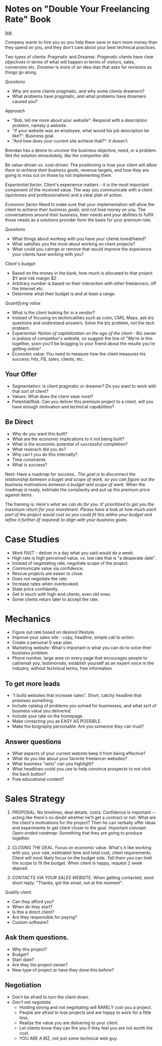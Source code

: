 # Notes on "Double Your Freelancing Rate" Book
[link](http://nimblegecko.com/notes-on-double-your-freelancing-rate-book/)

Company wants to hire you so you help them save or earn more money than they spend on you, and they don't care about your best technical practices.

Two types of clients: Pragmatic and Dreamer. *Pragmatic* clients have clear objectives in terms of what will happen in terms of visitors, sales, conversion etc. *Dreamer* is more of an idea man that asks for revisions as things go along.

*Questions*
- Why are some clients pragmatic, and why some clients dreamers?
- What problems have pragmatic, and what problems have dreamers caused you?

*Approach*
- "Bob, tell me more about your website": Respond with a description problem, namely a website.
- "If your website was an employee, what would his job description be like?": Business goal.
- "And how does your current site achieve that?": It doesn't.

Brendan has a desire to uncover the business objective, need, or a problem. _Not the solution immediately, like the competitor did._

Be value-driven vs. cost-driven. The positioning is how your *client will allow them to achieve their business goals*, revenue targets, and how they are going to miss out on those by not implementing them.

*Experiential factor.* Client's experience matters - it is the most important component of the received value. The way you communicate with a client (quickness and professionalism) and a clear plan of action.

*Economic factor* Need to make sure that your implementation will allow the client to *achieve their business goals*, and not lose money on you. The conversations around their business, their needs and your abilities to fulfill those needs as a solutions provider form the basis for your premium rate.

*Questions*
- What things about working with you have your clients loved/hated?
- What satisfies you the most about working on client projects?
- What could you cahnge or remove that would improve the experience your clients have working with you?

*Client's budget*
- Based on the money in the bank, how much is allocated to that project $Y and risk margin $Z
- Arbitrary number is based on their interaction with other freelancers, off the Internet etc.
- Determine what their budget is and at least a range.

*Quantifying value*
- What is the client looking for in a vendor?
- Instead of focusing on technicalities such as color, CMS, Maps, ask biz questions and understand answers. Solve the biz problem, not the tech problem.
- Experiential: _Notion of capitalization on the ego of the client_ - Biz owner is jealous of competitor's website, so suggest the line of "We're in this together, soon you'll be bragging to your friend about the results you're getting online".
- Economic value: You need to measure how the client measures his success: hits, FB, sales, clients, etc.

## Your Offer
- Segmentation: Is client pragmatic or dreamer? Do you want to work with that sort of client?
- Values: What does the client vaue most?
- Potential/Risk: Can you deliver this premium project to a client, will you have enough motivation and technical capabilities?

## Be Direct
- Why do you want this built?
- What are the economic implications to it not being built?
- What is the economic potential of successful completion?
- What reserach did you do?
- Why can't you do this internally?
- Time constraints
- What is success?

 Next: Have a roadmap for success.. *The goal is to disconnect the relationship between a buget and scope of work, so you can figure out the business motivations between a budget and scope of work.* When the roadmap is ready, estimate the complexity and put up the premium price against items.

 The framing is: _Here's what we can do for you. It' prioritized to get you the maximum return for your investment. Please have a look at how much each part of the project would cost so you could fit this within your budget and refine it further (if required) to align with your business goals._

# Case Studies
- Work FAST - deliver in a day what you said would do a week.
- High rate is high perceived value, vs. low rate that is "a desperate date".
- Instead of negotiating rate, negotiate scope of the project.
- Communicate value via confidence.
- Rescue projects are easier to close.
- Does not negotiate the rate.
- Increase rates when overbooked.
- State price confidently.
- Get in touch with high-end clients, even old ones.
- Some clients return later to accept the rate.

# Mechanics
- Figure out rate based on desired lifestyle.
- Improve your sales site - copy, headline, simple call to action.
- Create a personal 5-year plan.
- Marketing website: What's important is what you can do to solve their business problem.
- Phone number, large area on every page that encourages people to call/email you, testimonials, establish yourself as an expert voice in the industry, without technical terms, free information

## To get more leads
- "I build websites that increase sales". Short, catchy headline that promises something.
- Include catalog of problems you solved for businesses, and what sort of business value you delivered.
- Include your rate on the homepage.
- Make contacting you as EASY AS POSSIBLE.
- Make the biography personable: Are you someone they can trust?

## Answer questions
- What aspects of your current website keep it from being effective?
- What do you like about your favorite freelancer websites?
- What business "wins" can you highlight?
- What headlines could you use to help convince prospects to not click the back button?
- Free educational content?

# Sales Strategy

1. *PROPOSAL.* No timelines, deal details, costs. Confidence is important -- acting like there's no doubt whether he'll get a contract or not. What are the client's motivations for the project? Then he can verbally offer ideas and experiments to get client closer to the goal. Important concept: *Open-ended roadmap:* Something that they are going to produce together.

2. *CLOSING THE DEAL.* Focus on economic value. What's it like working with you, your rate, estimated time and total cost, client requirements. Client will most likely focus on the budget side. Tell them you can limit the scope to fit the budget. When client is happy, request 2 week deposit.

3. *CONTACTS VIA YOUR SALES WEBSITE.* When getting contacted, send short reply: "Thanks, got the email, out at the moment".

Qualify client.

- Can they afford you?
- When do they start?
- Is this a direct client?
- Are they responsible for paying?
- Custom software?

## Ask them questions.
- Why this project?
- Budget?
- Start date?
- Are they the project owner?
- New type of project or have they done this before?

## Negotiation
- Don't be afraid to turn the client down.
- *Don't not negotiate.*
  - Holding strong and not negotiating will RARELY cost you a project.
  - People are afraid to lose projects and are happy to work for a little less.
  - Realize the value you are delivering to your client.
  - Let clients know they can fire you if they feel you are not worth the cost.
  - YOU ARE A BIZ, not just some technical web guy.
